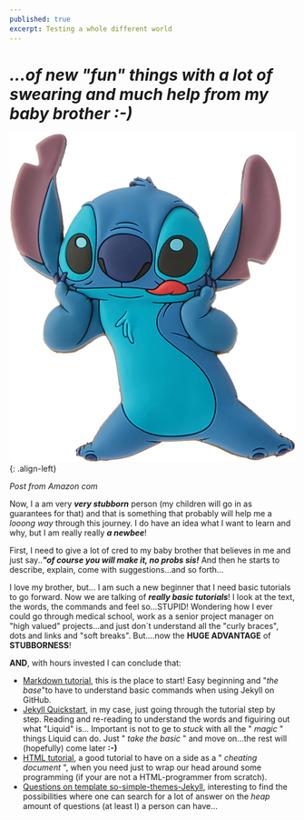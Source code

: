```yaml
---
published: true
excerpt: Testing a whole different world
---
```

# _**...of new "fun" things with a lot of swearing and much help from my baby brother :-)**_

![Thinking stitch](/assets/images/Stich.jpg){: .align-left} 

_Post from Amazon com_

Now, I a am very _**very stubborn**_ person (my children will go in as guarantees for that) and that is something that probably will help me a _looong way_ through this journey.
I do have an idea what I want to learn and why, but I am really really **_a newbee_**!

First, I need to give a lot of cred to my baby brother that believes in me and just say..**_"of course you will make it, no probs sis!_** And then he starts to describe, explain, come with suggestions...and so forth...

I love my brother, but... I am such a new beginner that I need basic tutorials to go forward. Now we are talking of **_really basic tutorials_**! I look at the text, the words, the commands and feel so...STUPID! Wondering how I ever could go through medical school, work as a senior project manager on "high valued" projects...and just don´t understand all the "curly braces", dots and links and "soft breaks". But....now the **HUGE ADVANTAGE** of **STUBBORNESS**!

**AND**, with hours invested I can conclude that:
* [Markdown tutorial](https://markdowntutorial.com/), this is the place to start! Easy beginning and "_the base_"to have to understand basic commands when using Jekyll on GitHub.
* [Jekyll Quickstart](https://jekyllrb.com/docs/), in my case, just going through the tutorial step by step. Reading and re-reading to understand the words and figuiring out what "Liquid" is...
Important is not to ge to _stuck_ with all the " _magic_ " things Liquid can do. Just " _take the basic_ " and move on...the rest will (hopefully) come later **:-)**
* [HTML tutorial](https://w3schools.com/html/), a good tutorial to have on a side as a " _cheating document_ ", when you need just to wrap our head around some programming (if your are not a HTML-programmer from scratch).
* [Questions on template so-simple-themes-Jekyll](https://mmistakes.github.io/so-simple-theme/markup/markup-image-alignment/), interesting to find the possibilities where one can search for a lot of answer on the _heap_ amount of questions (at least I) a person can have...


